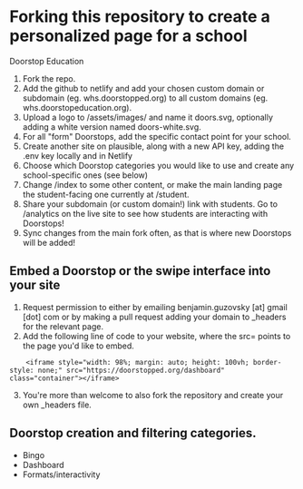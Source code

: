 # Forking this repository to create a personalized page for a school
Doorstop Education

1. Fork the repo.
2. Add the github to netlify and add your chosen custom domain or subdomain (eg. whs.doorstopped.org) to all custom domains (eg. whs.doorstopeducation.org).
3. Upload a logo to /assets/images/ and name it doors.svg, optionally adding a white version named doors-white.svg.
4. For all "form" Doorstops, add the specific contact point for your school.
5. Create another site on plausible, along with a new API key, adding the .env key locally and in Netlify
6. Choose which Doorstop categories you would like to use and create any school-specific ones (see below)
7. Change /index to some other content, or make the main landing page the student-facing one currently at /student.
8. Share your subdomain (or custom domain!) link with students. Go to /analytics on the live site to see how students are interacting with Doorstops!
9. Sync changes from the main fork often, as that is where new Doorstops will be added!

## Embed a Doorstop or the swipe interface into your site
1. Request permission to either by emailing benjamin.guzovsky [at] gmail [dot] com or by making a pull request adding your domain to _headers for the relevant page.
2. Add the following line of code to your website, where the src= points to the page you'd like to embed.
```
    <iframe style="width: 98%; margin: auto; height: 100vh; border-style: none;" src="https://doorstopped.org/dashboard" class="container"></iframe>
```
3. You're more than welcome to also fork the repository and create your own _headers file.

## Doorstop creation and filtering categories.

- Bingo
- Dashboard
- Formats/interactivity
